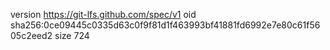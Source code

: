 version https://git-lfs.github.com/spec/v1
oid sha256:0ce09445c0335d63c0f9f81d1f463993bf41881fd6992e7e80c61f5605c2eed2
size 724

